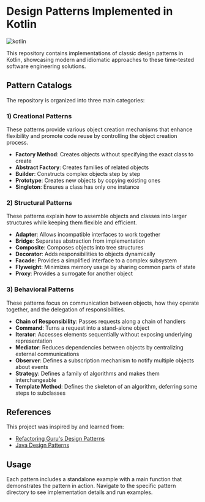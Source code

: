 # Design Patterns Implemented in Kotlin

![kotlin](https://kotlinlang.org/docs/images/kotlin-logo.png)

This repository contains implementations of classic design patterns in Kotlin, showcasing modern and idiomatic approaches to these time-tested software engineering solutions.

## Pattern Catalogs

The repository is organized into three main categories:

### 1) Creational Patterns

These patterns provide various object creation mechanisms that enhance flexibility and promote code reuse by controlling the object creation process.

- **Factory Method**: Creates objects without specifying the exact class to create
- **Abstract Factory**: Creates families of related objects
- **Builder**: Constructs complex objects step by step
- **Prototype**: Creates new objects by copying existing ones
- **Singleton**: Ensures a class has only one instance

### 2) Structural Patterns

These patterns explain how to assemble objects and classes into larger structures while keeping them flexible and efficient.

- **Adapter**: Allows incompatible interfaces to work together
- **Bridge**: Separates abstraction from implementation
- **Composite**: Composes objects into tree structures
- **Decorator**: Adds responsibilities to objects dynamically
- **Facade**: Provides a simplified interface to a complex subsystem
- **Flyweight**: Minimizes memory usage by sharing common parts of state
- **Proxy**: Provides a surrogate for another object

### 3) Behavioral Patterns

These patterns focus on communication between objects, how they operate together, and the delegation of responsibilities.

- **Chain of Responsibility**: Passes requests along a chain of handlers
- **Command**: Turns a request into a stand-alone object
- **Iterator**: Accesses elements sequentially without exposing underlying representation
- **Mediator**: Reduces dependencies between objects by centralizing external communications
- **Observer**: Defines a subscription mechanism to notify multiple objects about events
- **Strategy**: Defines a family of algorithms and makes them interchangeable
- **Template Method**: Defines the skeleton of an algorithm, deferring some steps to subclasses

## References

This project was inspired by and learned from:
- [Refactoring Guru's Design Patterns](https://refactoring.guru/design-patterns)
- [Java Design Patterns](https://github.com/iluwatar/java-design-patterns)

## Usage

Each pattern includes a standalone example with a main function that demonstrates the pattern in action. Navigate to the specific pattern directory to see implementation details and run examples.
